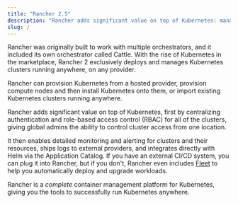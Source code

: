 ```yaml
---
title: "Rancher 2.5"
description: "Rancher adds significant value on top of Kubernetes: managing hundreds of clusters from one interface, centralizing RBAC, enabling monitoring and alerting. Read more."
slug: /
---
```


<head>
  <link rel="canonical" href="https://ranchermanager.docs.rancher.com"/>
</head>
Rancher was originally built to work with multiple orchestrators, and it included its own orchestrator called Cattle. With the rise of Kubernetes in the marketplace, Rancher 2 exclusively deploys and manages Kubernetes clusters running anywhere, on any provider.

Rancher can provision Kubernetes from a hosted provider, provision compute nodes and then install Kubernetes onto them, or import existing Kubernetes clusters running anywhere.

Rancher adds significant value on top of Kubernetes, first by centralizing authentication and role-based access control (RBAC) for all of the clusters, giving global admins the ability to control cluster access from one location.

It then enables detailed monitoring and alerting for clusters and their resources, ships logs to external providers, and integrates directly with Helm via the Application Catalog. If you have an external CI/CD system, you can plug it into Rancher, but if you don't, Rancher even includes [Fleet](http://fleet.rancher.io/) to help you automatically deploy and upgrade workloads.

Rancher is a _complete_ container management platform for Kubernetes, giving you the tools to successfully run Kubernetes anywhere.
